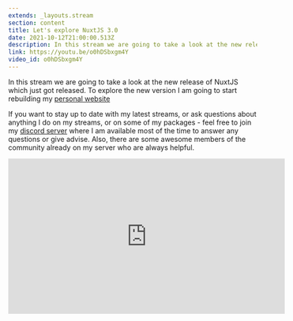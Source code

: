 ```yaml
---
extends: _layouts.stream
section: content
title: Let's explore NuxtJS 3.0
date: 2021-10-12T21:00:00.513Z
description: In this stream we are going to take a look at the new release of NuxtJS which just got released. To explore the new version I am going to start rebuilding my personal website. 
link: https://youtu.be/o0hDSbxgm4Y
video_id: o0hDSbxgm4Y
---
```

In this stream we are going to take a look at the new release of NuxtJS which just got released. To explore the new version I am going to start rebuilding my [personal website](https://www.juststeveking.uk/ )

If you want to stay up to date with my latest streams, or ask questions about anything I do on my streams, or on some of my packages - feel free to join my [discord server](https://discord.gg/FtPtsdDV9U) where I am available most of the time to answer any questions or give advise. Also, there are some awesome members of the community already on my server who are always helpful.

<div class="aspect-w-16 aspect-h-9">
    <iframe width="560" height="315" src="https://www.youtube.com/embed/o0hDSbxgm4Y" title="YouTube video player" frameborder="0" allow="accelerometer; autoplay; clipboard-write; encrypted-media; gyroscope; picture-in-picture" allowfullscreen></iframe>
</div>